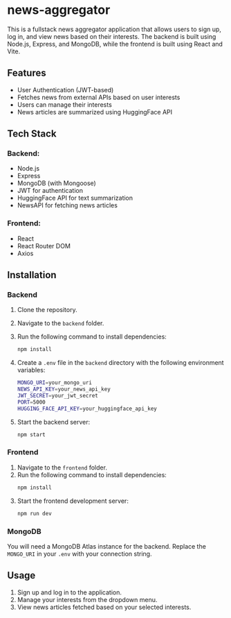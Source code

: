 # news-aggregator
This is a fullstack news aggregator application that allows users to sign up, log in, and view news based on their interests. The backend is built using Node.js, Express, and MongoDB, while the frontend is built using React and Vite.

## Features
- User Authentication (JWT-based)
- Fetches news from external APIs based on user interests
- Users can manage their interests
- News articles are summarized using HuggingFace API

## Tech Stack
### Backend:
- Node.js
- Express
- MongoDB (with Mongoose)
- JWT for authentication
- HuggingFace API for text summarization
- NewsAPI for fetching news articles

### Frontend:
- React
- React Router DOM
- Axios

## Installation

### Backend
1. Clone the repository.
2. Navigate to the `backend` folder.
3. Run the following command to install dependencies:
    ```bash
    npm install
    ```
4. Create a `.env` file in the `backend` directory with the following environment variables:
    ```bash
    MONGO_URI=your_mongo_uri
    NEWS_API_KEY=your_news_api_key
    JWT_SECRET=your_jwt_secret
    PORT=5000
    HUGGING_FACE_API_KEY=your_huggingface_api_key
    ```

5. Start the backend server:
    ```bash
    npm start
    ```

### Frontend
1. Navigate to the `frontend` folder.
2. Run the following command to install dependencies:
    ```bash
    npm install
    ```
3. Start the frontend development server:
    ```bash
    npm run dev
    ```

### MongoDB
You will need a MongoDB Atlas instance for the backend. Replace the `MONGO_URI` in your `.env` with your connection string.

## Usage
1. Sign up and log in to the application.
2. Manage your interests from the dropdown menu.
3. View news articles fetched based on your selected interests.


